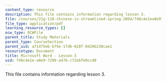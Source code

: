 ```yaml
---
content_type: resource
description: This file contains information regarding lesson 3.
file: /courses/21g-110-chinese-iv-streamlined-spring-2004/740c4e1ea8e97299a476c72ebfe0ccd0_MIT21G_110S04_Lesson_3.pdf
file_type: application/pdf
learning_resource_types: []
ocw_type: OCWFile
parent_title: Study Materials
parent_type: CourseSection
parent_uid: a71475eb-b75e-1fd6-628f-04266230cae1
resourcetype: Document
title: Microsoft Word - Lesson-3
uid: 740c4e1e-a8e9-7299-a476-c72ebfe0ccd0
---
```

This file contains information regarding lesson 3.

